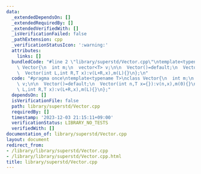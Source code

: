 ```yaml
---
data:
  _extendedDependsOn: []
  _extendedRequiredBy: []
  _extendedVerifiedWith: []
  _isVerificationFailed: false
  _pathExtension: cpp
  _verificationStatusIcon: ':warning:'
  attributes:
    links: []
  bundledCode: "#line 2 \"library/superstd/Vector.cpp\"\ntemplate<typename T>\nclass\
    \ Vector{\n  int m;\n  vector<T> v;\n\n  Vector()=default;\n  Vector(int n,T x={}):v(n,x),m(0){}\n\
    \  Vector(int L,int R,T x):v(L+R,x),m(L){}\n};\n"
  code: "#pragma once\ntemplate<typename T>\nclass Vector{\n  int m;\n  vector<T>\
    \ v;\n\n  Vector()=default;\n  Vector(int n,T x={}):v(n,x),m(0){}\n  Vector(int\
    \ L,int R,T x):v(L+R,x),m(L){}\n};"
  dependsOn: []
  isVerificationFile: false
  path: library/superstd/Vector.cpp
  requiredBy: []
  timestamp: '2023-12-03 21:15:11+09:00'
  verificationStatus: LIBRARY_NO_TESTS
  verifiedWith: []
documentation_of: library/superstd/Vector.cpp
layout: document
redirect_from:
- /library/library/superstd/Vector.cpp
- /library/library/superstd/Vector.cpp.html
title: library/superstd/Vector.cpp
---
```

